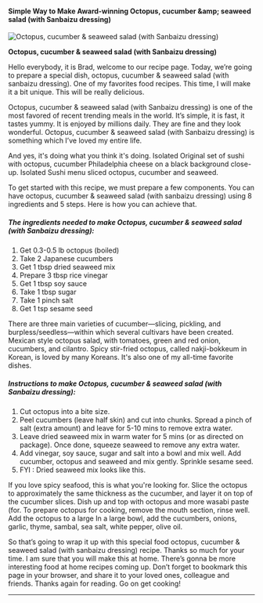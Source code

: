             

#### Simple Way to Make Award-winning Octopus, cucumber &amp;amp; seaweed salad (with Sanbaizu dressing)

![Octopus, cucumber &amp; seaweed salad (with Sanbaizu dressing)](https://img-global.cpcdn.com/recipes/5724480942d16c94/751x532cq70/octopus-cucumber-seaweed-salad-with-sanbaizu-dressing-recipe-main-photo.jpg)

**Octopus, cucumber &amp; seaweed salad (with Sanbaizu dressing)**

Hello everybody, it is Brad, welcome to our recipe page. Today, we’re going to prepare a special dish, octopus, cucumber & seaweed salad (with sanbaizu dressing). One of my favorites food recipes. This time, I will make it a bit unique. This will be really delicious.

Octopus, cucumber & seaweed salad (with Sanbaizu dressing) is one of the most favored of recent trending meals in the world. It’s simple, it is fast, it tastes yummy. It is enjoyed by millions daily. They are fine and they look wonderful. Octopus, cucumber & seaweed salad (with Sanbaizu dressing) is something which I’ve loved my entire life.

And yes, it's doing what you think it's doing. Isolated Original set of sushi with octopus, cucumber Philadelphia cheese on a black background close-up. Isolated Sushi menu sliced octopus, cucumber and seaweed.

To get started with this recipe, we must prepare a few components. You can have octopus, cucumber & seaweed salad (with sanbaizu dressing) using 8 ingredients and 5 steps. Here is how you can achieve that.

##### The ingredients needed to make Octopus, cucumber & seaweed salad (with Sanbaizu dressing):

1.  Get 0.3-0.5 lb octopus (boiled)
2.  Take 2 Japanese cucumbers
3.  Get 1 tbsp dried seaweed mix
4.  Prepare 3 tbsp rice vinegar
5.  Get 1 tbsp soy sauce
6.  Take 1 tbsp sugar
7.  Take 1 pinch salt
8.  Get 1 tsp sesame seed

There are three main varieties of cucumber—slicing, pickling, and burpless/seedless—within which several cultivars have been created. Mexican style octopus salad, with tomatoes, green and red onion, cucumbers, and cilantro. Spicy stir-fried octopus, called nakji-bokkeum in Korean, is loved by many Koreans. It's also one of my all-time favorite dishes.

##### Instructions to make Octopus, cucumber & seaweed salad (with Sanbaizu dressing):

1.  Cut octopus into a bite size.
2.  Peel cucumbers (leave half skin) and cut into chunks. Spread a pinch of salt (extra amount) and leave for 5-10 mins to remove extra water.
3.  Leave dried seaweed mix in warm water for 5 mins (or as directed on package). Once done, squeeze seaweed to remove any extra water.
4.  Add vinegar, soy sauce, sugar and salt into a bowl and mix well. Add cucumber, octopus and seaweed and mix gently. Sprinkle sesame seed.
5.  FYI : Dried seaweed mix looks like this.

If you love spicy seafood, this is what you're looking for. Slice the octopus to approximately the same thickness as the cucumber, and layer it on top of the cucumber slices. Dish up and top with octopus and more wasabi paste (for. To prepare octopus for cooking, remove the mouth section, rinse well. Add the octopus to a large In a large bowl, add the cucumbers, onions, garlic, thyme, sambal, sea salt, white pepper, olive oil.

So that’s going to wrap it up with this special food octopus, cucumber & seaweed salad (with sanbaizu dressing) recipe. Thanks so much for your time. I am sure that you will make this at home. There’s gonna be more interesting food at home recipes coming up. Don’t forget to bookmark this page in your browser, and share it to your loved ones, colleague and friends. Thanks again for reading. Go on get cooking!

* * *